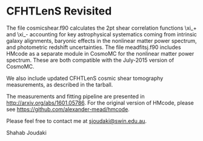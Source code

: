 # CFHTLenS Revisited

The file cosmicshear.f90 calculates the 2pt shear correlation functions \xi_+ and \xi_- accounting for key astrophysical systematics coming from intrinsic galaxy alignments, baryonic effects in the nonlinear matter power spectrum, and photometric redshift uncertainties. The file meadfitsj.f90 includes HMcode as a separate module in CosmoMC for the nonlinear matter power spectrum. These are both compatible with the July-2015 version of CosmoMC. 

We also include updated CFHTLenS cosmic shear tomography measurements, as described in the tarball. 

The measurements and fitting pipeline are presented in http://arxiv.org/abs/1601.05786. For the original version of HMcode, please see https://github.com/alexander-mead/hmcode.

Please feel free to contact me at sjoudaki@swin.edu.au.

Shahab Joudaki
